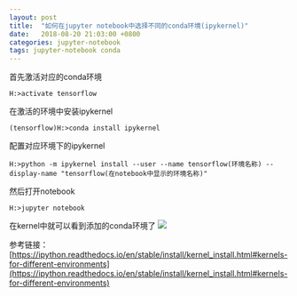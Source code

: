 ```yaml
---
layout: post
title:  "如何在jupyter notebook中选择不同的conda环境(ipykernel)"
date:   2018-08-20 21:03:00 +0800
categories: jupyter-notebook
tags: jupyter-notebook conda
---
```


首先激活对应的conda环境

    H:>activate tensorflow

在激活的环境中安装ipykernel
	
	(tensorflow)H:>conda install ipykernel

配置对应环境下的ipykernel

	H:>python -m ipykernel install --user --name tensorflow(环境名称) --display-name "tensorflow(在notebook中显示的环境名称)"

然后打开notebook

	H:>jupyter notebook

在kernel中就可以看到添加的conda环境了
![](http://ww1.sinaimg.cn/large/e3e031dfly1fugh8fqoe6j20nb0bvjs6.jpg)

参考链接：[https://ipython.readthedocs.io/en/stable/install/kernel_install.html#kernels-for-different-environments](https://ipython.readthedocs.io/en/stable/install/kernel_install.html#kernels-for-different-environments)
